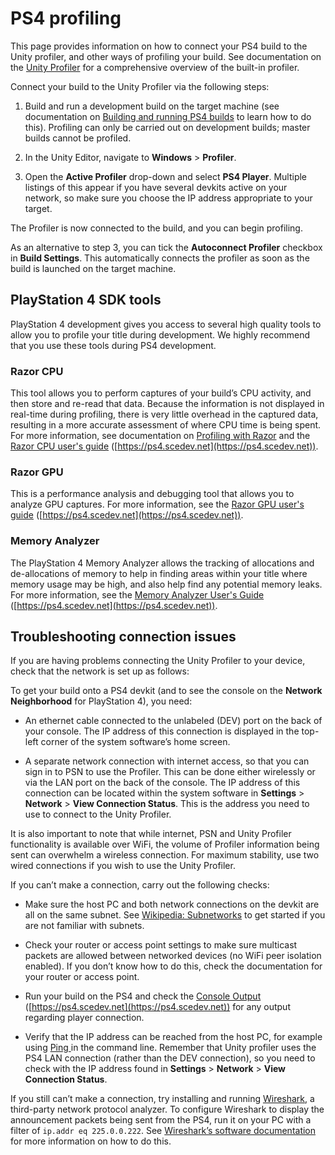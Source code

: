 # PS4 profiling

This page provides information on how to connect your PS4 build to the Unity profiler, and other ways of profiling your build. See documentation on the [Unity Profiler](https://docs.unity3d.com/Manual/Profiler.html) for a comprehensive overview of the built-in profiler.

Connect your build to the Unity Profiler via the following steps:

1. Build and run a development build on the target machine (see documentation on [Building and running PS4 builds](PS4BuildingampRunning) to learn how to do this). Profiling can only be carried out on development builds; master builds cannot be profiled.

2. In the Unity Editor, navigate to __Windows__ > __Profiler__.

3. Open the __Active Profiler__ drop-down and select __PS4 Player__. Multiple listings of this appear if you have several devkits active on your network, so make sure you choose the IP address appropriate to your target.

The Profiler is now connected to the build, and you can begin profiling.

As an alternative to step 3, you can tick the __Autoconnect Profiler__ checkbox in __Build Settings__. This automatically connects the profiler as soon as the build is launched on the target machine.

## PlayStation 4 SDK tools

PlayStation 4 development gives you access to several high quality tools to allow you to profile your title during development. We highly recommend that you use these tools during PS4 development.

### Razor CPU

This tool allows you to perform captures of your build’s CPU activity, and then store and re-read that data. Because the information is not displayed in real-time during profiling, there is very little overhead in the captured data, resulting in a more accurate assessment of where CPU time is being spent. For more information, see documentation on [Profiling with Razor](PS4ProfilingWithRazor) and the [Razor CPU user's guide](https://ps4.scedev.net/resources/documents/SDK/latest/Razor_CPU-Users_Guide/__document_toc.html) ([https://ps4.scedev.net](https://ps4.scedev.net)).

### Razor GPU

This is a performance analysis and debugging tool that allows you to analyze GPU captures. For more information, see the [Razor GPU user's guide](https://ps4.scedev.net/resources/documents/SDK/latest/Razor_GPU-Users_Guide/__document_toc.html) ([https://ps4.scedev.net](https://ps4.scedev.net)).

### Memory Analyzer

The PlayStation 4 Memory Analyzer allows the tracking of allocations and de-allocations of memory to help in finding areas within your title where memory usage may be high, and also help find any potential memory leaks. For more information, see the [Memory Analyzer User's Guide](https://ps4.scedev.net/resources/documents/SDK/latest/Memory_Analyzer-Users_Guide/__document_toc.html) ([https://ps4.scedev.net](https://ps4.scedev.net)).

## Troubleshooting connection issues

If you are having problems connecting the Unity Profiler to your device, check that the network is set up as follows:

To get your build onto a PS4 devkit (and to see the console on the __Network Neighborhood__ for PlayStation 4), you need:

* An ethernet cable connected to the unlabeled (DEV) port on the back of your console. The IP address of this connection is displayed in the top-left corner of the system software’s home screen.

* A separate network connection with internet access, so that you can sign in to PSN to use the Profiler. This can be done either wirelessly or via the LAN port on the back of the console. The IP address of this connection can be located within the system software in __Settings__ > __Network__ > __View Connection Status__. This is the address you need to use to connect to the Unity Profiler.

It is also important to note that while internet, PSN and Unity Profiler functionality is available over WiFi, the volume of Profiler information being sent can overwhelm a wireless connection. For maximum stability, use two wired connections if you wish to use the Unity Profiler.

If you can’t make a connection, carry out the following checks:

* Make sure the host PC and both network connections on the devkit are all on the same subnet. See [Wikipedia: Subnetworks](https://en.wikipedia.org/wiki/Subnetwork) to get started if you are not familiar with subnets.

* Check your router or access point settings to make sure multicast packets are allowed between networked devices (no WiFi peer isolation enabled). If you don’t know how to do this, check the documentation for your router or access point.

* Run your build on the PS4 and check the [Console Output](https://ps4.scedev.net/resources/documents/SDK/latest/Console_Output-Users_Guide/0002.html) ([https://ps4.scedev.net](https://ps4.scedev.net)) for any output regarding player connection.

* Verify that the IP address can be reached from the host PC, for example using [Ping ](https://technet.microsoft.com/en-us/library/bb490968.aspx)in the command line. Remember that Unity profiler uses the PS4 LAN connection (rather than the DEV connection), so you need to check with the IP address found in __Settings__ > __Network__ > __View Connection Status__.

If you still can’t make a connection, try installing and running [Wireshark](https://www.wireshark.org), a third-party network protocol analyzer. To configure Wireshark to display the announcement packets being sent from the PS4, run it on your PC with a filter of `ip.addr eq 225.0.0.222`. See [Wireshark’s software documentation](https://www.wireshark.org/docs/) for more information on how to do this.